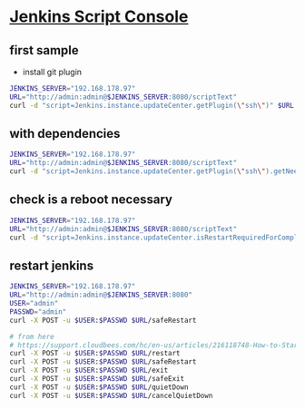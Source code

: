 # [Jenkins Script Console](https://wiki.jenkins.io/display/JENKINS/Jenkins+Script+Console)

## first sample

- install git plugin

```bash
JENKINS_SERVER="192.168.178.97"
URL="http://admin:admin@$JENKINS_SERVER:8080/scriptText"
curl -d "script=Jenkins.instance.updateCenter.getPlugin(\"ssh\")" $URL
```

## with dependencies

```bash
JENKINS_SERVER="192.168.178.97"
URL="http://admin:admin@$JENKINS_SERVER:8080/scriptText"
curl -d "script=Jenkins.instance.updateCenter.getPlugin(\"ssh\").getNeededDependencies().each{it.deploy()};Jenkins.instance.updateCenter.getPlugin(\"ssh\")" $URL
```

## check is a reboot necessary

```bash
JENKINS_SERVER="192.168.178.97"
URL="http://admin:admin@$JENKINS_SERVER:8080/scriptText"
curl -d "script=Jenkins.instance.updateCenter.isRestartRequiredForCompletion()" $URL
```

## restart jenkins

```bash
JENKINS_SERVER="192.168.178.97"
URL="http://admin:admin@$JENKINS_SERVER:8080"
USER="admin"
PASSWD="admin"
curl -X POST -u $USER:$PASSWD $URL/safeRestart

# from here
# https://support.cloudbees.com/hc/en-us/articles/216118748-How-to-Start-Stop-or-Restart-your-Instance-
curl -X POST -u $USER:$PASSWD $URL/restart
curl -X POST -u $USER:$PASSWD $URL/safeRestart
curl -X POST -u $USER:$PASSWD $URL/exit
curl -X POST -u $USER:$PASSWD $URL/safeExit
curl -X POST -u $USER:$PASSWD $URL/quietDown
curl -X POST -u $USER:$PASSWD $URL/cancelQuietDown
```
